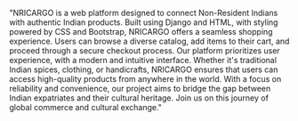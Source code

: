 "NRICARGO is a web platform designed to connect Non-Resident Indians with authentic Indian products. Built using Django and HTML, with styling powered by CSS and Bootstrap, NRICARGO offers a seamless shopping experience. Users can browse a diverse catalog, add items to their cart, and proceed through a secure checkout process. Our platform prioritizes user experience, with a modern and intuitive interface. Whether it's traditional Indian spices, clothing, or handicrafts, NRICARGO ensures that users can access high-quality products from anywhere in the world. With a focus on reliability and convenience, our project aims to bridge the gap between Indian expatriates and their cultural heritage. Join us on this journey of global commerce and cultural exchange."
